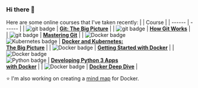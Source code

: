 ### Hi there 👋

Here are some online courses that I've taken recently:
|  | Course |
| ------ | ------ |
| <img src="https://img.shields.io/badge/git-%23F05033.svg?style=for-the-badge&logo=git&logoColor=white" alt="git badge"> | [<b>Git: The Big Picture</b>](https://app.pluralsight.com/library/courses/git-big-picture/table-of-contents) |
| <img src="https://img.shields.io/badge/git-%23F05033.svg?style=for-the-badge&logo=git&logoColor=white" alt="git badge"> | [<b>How Git Works</b>](https://app.pluralsight.com/library/courses/how-git-works/table-of-contents) |
| <img src="https://img.shields.io/badge/git-%23F05033.svg?style=for-the-badge&logo=git&logoColor=white" alt="git badge"> | [<b>Mastering Git</b>](https://app.pluralsight.com/library/courses/master-git/table-of-contents) |
| <img src="https://img.shields.io/badge/docker-%230db7ed.svg?style=for-the-badge&logo=docker&logoColor=white" alt="Docker badge"><br><img src="https://img.shields.io/badge/kubernetes-%23326ce5.svg?style=for-the-badge&logo=kubernetes&logoColor=white" alt="Kubernetes badge"> | [<b>Docker and Kubernetes:<br> The Big Picture</b>](https://app.pluralsight.com/library/courses/docker-kubernetes-big-picture/table-of-contents) |
| <img src="https://img.shields.io/badge/docker-%230db7ed.svg?style=for-the-badge&logo=docker&logoColor=white" alt="Docker badge"> | [<b>Getting Started with Docker</b>](https://app.pluralsight.com/library/courses/getting-started-docker/table-of-contents) |
| <img src="https://img.shields.io/badge/docker-%230db7ed.svg?style=for-the-badge&logo=docker&logoColor=white" alt="Docker badge"><br><img src="https://img.shields.io/badge/python-3670A0?style=for-the-badge&logo=python&logoColor=ffdd54" alt="Python badge"> | [<b>Developing Python 3 Apps <br>with Docker</b>](https://app.pluralsight.com/library/courses/python-apps-docker-developing/table-of-contents) |
| <img src="https://img.shields.io/badge/docker-%230db7ed.svg?style=for-the-badge&logo=docker&logoColor=white" alt="Docker badge"> | [<b>Docker Deep Dive</b>](https://app.pluralsight.com/library/courses/docker-deep-dive-update/table-of-contents) |

:star: I'm also working on creating a [mind map](https://mm.tt/map/2472991067?t=YtyTIjeMRS) for Docker.

<!--
Here are some ideas to get you started:

- 🔭 I’m currently working on ...
- 🌱 I’m currently learning ...
- 👯 I’m looking to collaborate on ...
- 🤔 I’m looking for help with ...
- 💬 Ask me about ...
- 📫 How to reach me: ...
- 😄 Pronouns: ...
- ⚡ Fun fact: ...
-->
